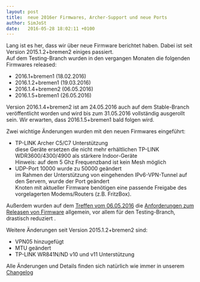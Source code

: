 ```yaml
---
layout: post
title:  neue 2016er Firmwares, Archer-Support und neue Ports
author: SimJoSt
date:   2016-05-28 18:02:11 +0100
---
```

Lang ist es her, dass wir über neue Firmware berichtet haben. Dabei ist seit Version 2015.1.2+bremen2 einiges passiert.  
Auf dem Testing-Branch wurden in den vergangen Monaten die folgenden Firmwares released:

- 2016.1+bremen1 (18.02.2016)
- 2016.1.2+bremen1 (19.03.2016)
- 2016.1.4+bremen2 (06.05.2016)
- 2016.1.5+bremen1 (26.05.2016)

Version 2016.1.4+bremen2 ist am 24.05.2016 auch auf dem Stable-Branch veröffentlicht worden und wird bis zum 31.05.2016 vollständig ausgerollt sein. Wir erwarten, dass 2016.1.5+bremen1 bald folgen wird.

Zwei wichtige Änderungen wurden mit den neuen Firmwares eingeführt:

- TP-LINK Archer C5/C7 Unterstützung  
  diese Geräte ersetzen die nicht mehr erhältlichen TP-LINK WDR3600/4300/4900 als stärkere Indoor-Geräte  
  Hinweis: auf dem 5 Ghz Frequenzband ist kein Mesh möglich
- UDP-Port 10000 wurde zu 50000 geändert  
  im Rahmen der Unterstützung von eingehenden IPv6-VPN-Tunnel auf den Servern, wurde der Port geändert  
  Knoten mit aktueller Firmware benötigen eine passende Freigabe des vorgelagerten Modems/Routers (z.B. FritzBox).

Außerdem wurden auf dem [Treffen vom 06.05.2016](http://wiki.bremen.freifunk.net/Treffen/2016_05_06#protokoll_firmware) die [Anforderungen zum Releasen von Firmware](http://wiki.bremen.freifunk.net/Anleitungen/Firmware-herausbringen#firmware-testen) allgemein, vor allem für den Testing-Branch, drastisch reduziert .

Weitere Änderungen seit Version 2015.1.2+bremen2 sind:

- VPN05 hinzugefügt
- MTU geändert
- TP-LINK WR841N/ND v10 und v11 Unterstützung

Alle Änderungen und Details finden sich natürlich wie immer in unserem [Changelog](http://wiki.bremen.freifunk.net/Firmware/Changelog)
